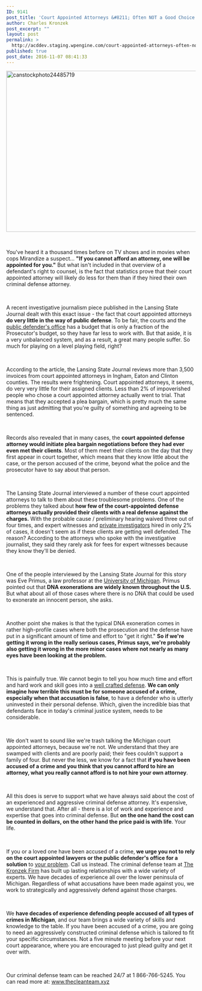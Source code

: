 ```yaml
---
ID: 9141
post_title: 'Court Appointed Attorneys &#8211; Often NOT a Good Choice!'
author: Charles Kronzek
post_excerpt: ""
layout: post
permalink: >
  http://acddev.staging.wpengine.com/court-appointed-attorneys-often-not-good-choice.html
published: true
post_date: 2016-11-07 08:41:33
---
```

<img class="alignnone size-large wp-image-9142" src="http://acddev.staging.wpengine.com/wp-content/uploads/2016/11/canstockphoto24485719-1024x683.jpg" alt="canstockphoto24485719" width="640" height="427" />

&nbsp;

<span style="font-weight: 400;">You've heard it a thousand times before on TV shows and in movies when cops Mirandize a suspect… </span><b>"If you cannot afford an attorney, one will be appointed for you."</b><span style="font-weight: 400;"> But what isn't included in that overview of a defendant's right to counsel, is the fact that statistics prove that their court appointed attorney will likely do less for them than if they hired their own criminal defense attorney. </span>

&nbsp;

<span style="font-weight: 400;">A recent investigative journalism piece published in the Lansing State Journal dealt with this exact issue - the fact that court appointed attorneys </span><b>do very little in the way of public defense</b><span style="font-weight: 400;">. To be fair, the courts and the </span><a href="http://acddev.staging.wpengine.com/court-appointed-attorneys" target="_blank"><span style="font-weight: 400;">public defender's office</span></a><span style="font-weight: 400;"> has a budget that is only a fraction of the Prosecutor's budget, so they have far less to work with. But that aside, it is a very unbalanced system, and as a result, a great many people suffer. So much for playing on a level playing field, right?</span>

&nbsp;

<span style="font-weight: 400;">According to the article, the Lansing State Journal reviews more than 3,500 invoices from court appointed attorneys in Ingham, Eaton and Clinton counties. The results were frightening. Court appointed attorneys, it seems, do very very little for their assigned clients. Less than 2% of impoverished people who chose a court appointed attorney actually went to trial. That means that they accepted a plea bargain, which is pretty much the same thing as just admitting that you're guilty of something and agreeing to be sentenced. </span>

&nbsp;

<span style="font-weight: 400;">Records also revealed that in many cases, the </span><b>court appointed defense attorney would initiate plea bargain negotiations before they had ever even met their clients</b><span style="font-weight: 400;">. Most of them meet their clients on the day that they first appear in court together, which means that they know little about the case, or the person accused of the crime, beyond what the police and the prosecutor have to say about that person.</span>

&nbsp;

<span style="font-weight: 400;">The Lansing State Journal interviewed a number of these court appointed attorneys to talk to them about these troublesome problems. One of the problems they talked about </span><b>how few of the court-appointed defense attorneys actually provided their clients with a real defense against the charges.</b><span style="font-weight: 400;"> With the probable cause / preliminary hearing waived three out of four times, and expert witnesses and </span><a href="http://acddev.staging.wpengine.com/private-investigators.html" target="_blank"><span style="font-weight: 400;">private investigators</span></a><span style="font-weight: 400;"> hired in only 2% of cases, it doesn't seem as if these clients are getting well defended. The reason? According to the attorneys who spoke with the investigative journalist, they said they rarely ask for fees for expert witnesses because they know they'll be denied.</span>

&nbsp;

<span style="font-weight: 400;">One of the people interviewed by the Lansing State Journal for this story was Eve Primus, a law professor at the </span><a href="http://umich.edu/" target="_blank"><span style="font-weight: 400;">University of Michigan</span></a><span style="font-weight: 400;">. Primus pointed out that </span><b>DNA exonerations are widely known throughout the U.S.</b><span style="font-weight: 400;"> But what about all of those cases where there is no DNA that could be used to exonerate an innocent person, she asks.</span>

&nbsp;

<span style="font-weight: 400;">Another point she makes is that the typical DNA exoneration comes in rather high-profile cases where both the prosecution and the defense have put in a significant amount of time and effort to "get it right." </span><b>So if we're getting it wrong in the really serious cases, Primus says, we're probably also getting it wrong in the more minor cases where not nearly as many eyes have been looking at the problem.</b>

&nbsp;

<span style="font-weight: 400;">This is painfully true. We cannot begin to tell you how much time and effort and hard work and skill goes into a </span><a href="http://acddev.staging.wpengine.com/getting-dismissals.html" target="_blank"><span style="font-weight: 400;">well crafted defense</span></a><span style="font-weight: 400;">. </span><b>We can only imagine how terrible this must be for someone accused of a crime, especially when that accusation is false</b><span style="font-weight: 400;">, to have a defender who is utterly uninvested in their personal defense. Which, given the incredible bias that defendants face in today's criminal justice system, needs to be considerable.</span>

&nbsp;

<span style="font-weight: 400;">We don't want to sound like we're trash talking the Michigan court appointed attorneys, because we're not. We understand that they are swamped with clients and are poorly paid; their fees couldn't support a family of four. But never the less, we know for a fact that </span><b>if you have been accused of a crime and you think that you cannot afford to hire an attorney, what you really cannot afford is to not hire your own attorney</b><span style="font-weight: 400;">.</span>

&nbsp;

<span style="font-weight: 400;">All this does is serve to support what we have always said about the cost of an experienced and aggressive criminal defense attorney. It's expensive, we understand that. After all - there is a lot of work and experience and expertise that goes into criminal defense. But </span><b>on the one hand the cost can be counted in dollars, on the other hand the price paid is with life</b><span style="font-weight: 400;">. Your life. </span>

&nbsp;

<span style="font-weight: 400;">If you or a loved one have been accused of a crime,</span><b> we urge you not to rely on the court appointed lawyers or the public defender's office for a solution</b><span style="font-weight: 400;"> to </span><a href="http://acddev.staging.wpengine.com/drug-charges.html" target="_blank"><span style="font-weight: 400;">your problem</span></a><span style="font-weight: 400;">. Call us instead. The criminal defense team at </span><a href="http://acddev.staging.wpengine.com/" target="_blank"><span style="font-weight: 400;">The Kronzek Firm</span></a><span style="font-weight: 400;"> has built up lasting relationships with a wide variety of experts. We have decades of experience all over the lower peninsula of Michigan. Regardless of what accusations have been made against you, we work to strategically and aggressively defend against those charges. </span>

&nbsp;

<span style="font-weight: 400;">We </span><b>have decades of experience defending people accused of all types of crimes in Michigan</b><span style="font-weight: 400;">, and our team brings a wide variety of skills and knowledge to the table. If you have been accused of a crime, you are going to need an aggressively constructed criminal defense which is tailored to fit your specific circumstances. Not a five minute meeting before your next court appearance, where you are encouraged to just plead guilty and get it over with.</span>

&nbsp;

<span style="font-weight: 400;">Our criminal defense team can be reached 24/7 at 1 866-766-5245. You can read more at: </span><a href="http://acddev.staging.wpengine.com" target="_blank"><span style="font-weight: 400;">www.thecleanteam.xyz</span></a>

&nbsp;